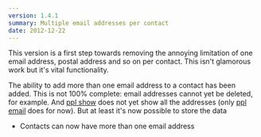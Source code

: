 ```yaml
---
version: 1.4.1
summary: Multiple email addresses per contact
date: 2012-12-22
---
```


This version is a first step towards removing the annoying limitation of one
email address, postal address and so on per contact. This isn't glamorous work
but it's vital functionality.

The ability to add more than one email address to a contact has been added. This
is not 100% complete: email addresses cannot yet be deleted, for example. And
[ppl show](/commands/show) does not yet show all the addresses
(only [ppl email](/commands/email) does for now). But at least
it's now possible to store the data

* Contacts can now have more than one email address
